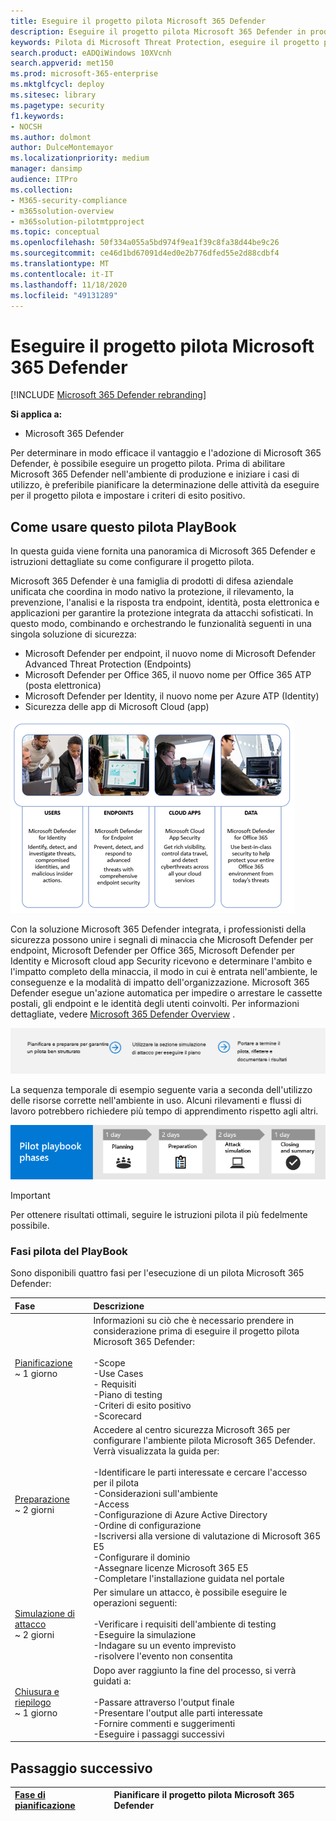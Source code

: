 ```yaml
---
title: Eseguire il progetto pilota Microsoft 365 Defender
description: Eseguire il progetto pilota Microsoft 365 Defender in produzione per determinare in modo efficace i vantaggi e l'adozione di Microsoft 365 Defender.
keywords: Pilota di Microsoft Threat Protection, eseguire il progetto pilota di Microsoft Threat Protection, valutare Microsoft Threat Protection in produzione, progetto pilota di Microsoft Threat Protection, sicurezza cibernetica, Advanced Persistent Threat, sicurezza dell'organizzazione, dispositivi, dispositivo, identità, utenti, dati, applicazioni, incidenti, analisi automatizzata e correzione, ricerca avanzata
search.product: eADQiWindows 10XVcnh
search.appverid: met150
ms.prod: microsoft-365-enterprise
ms.mktglfcycl: deploy
ms.sitesec: library
ms.pagetype: security
f1.keywords:
- NOCSH
ms.author: dolmont
author: DulceMontemayor
ms.localizationpriority: medium
manager: dansimp
audience: ITPro
ms.collection:
- M365-security-compliance
- m365solution-overview
- m365solution-pilotmtpproject
ms.topic: conceptual
ms.openlocfilehash: 50f334a055a5bd974f9ea1f39c8fa38d44be9c26
ms.sourcegitcommit: ce46d1bd67091d4ed0e2b776dfed55e2d88cdbf4
ms.translationtype: MT
ms.contentlocale: it-IT
ms.lasthandoff: 11/18/2020
ms.locfileid: "49131289"
---
```

# <a name="run-your-pilot-microsoft-365-defender-project"></a>Eseguire il progetto pilota Microsoft 365 Defender 

[!INCLUDE [Microsoft 365 Defender rebranding](../includes/microsoft-defender.md)]


**Si applica a:**
- Microsoft 365 Defender

Per determinare in modo efficace il vantaggio e l'adozione di Microsoft 365 Defender, è possibile eseguire un progetto pilota. Prima di abilitare Microsoft 365 Defender nell'ambiente di produzione e iniziare i casi di utilizzo, è preferibile pianificare la determinazione delle attività da eseguire per il progetto pilota e impostare i criteri di esito positivo. 


## <a name="how-to-use-this-pilot-playbook"></a>Come usare questo pilota PlayBook

In questa guida viene fornita una panoramica di Microsoft 365 Defender e istruzioni dettagliate su come configurare il progetto pilota. 

Microsoft 365 Defender è una famiglia di prodotti di difesa aziendale unificata che coordina in modo nativo la protezione, il rilevamento, la prevenzione, l'analisi e la risposta tra endpoint, identità, posta elettronica e applicazioni per garantire la protezione integrata da attacchi sofisticati. In questo modo, combinando e orchestrando le funzionalità seguenti in una singola soluzione di sicurezza:
  - Microsoft Defender per endpoint, il nuovo nome di Microsoft Defender Advanced Threat Protection (Endpoints)
  - Microsoft Defender per Office 365, il nuovo nome per Office 365 ATP (posta elettronica) 
  - Microsoft Defender per Identity, il nuovo nome per Azure ATP (Identity) 
  - Sicurezza delle app di Microsoft Cloud (app)

![Image of_Microsoft soluzione Defender di 365 per gli utenti, Microsoft Defender for Identity, per gli endpoint Microsoft Defender per endpoint, per le app Cloud, per la sicurezza di Microsoft cloud app e per i dati, Microsoft Defender per Office 365](../../media/mtp/m365pillars.png)

Con la soluzione Microsoft 365 Defender integrata, i professionisti della sicurezza possono unire i segnali di minaccia che Microsoft Defender per endpoint, Microsoft Defender per Office 365, Microsoft Defender per Identity e Microsoft cloud app Security ricevono e determinare l'ambito e l'impatto completo della minaccia, il modo in cui è entrata nell'ambiente, le conseguenze e la modalità di impatto dell'organizzazione. Microsoft 365 Defender esegue un'azione automatica per impedire o arrestare le cassette postali, gli endpoint e le identità degli utenti coinvolti. Per informazioni dettagliate, vedere [Microsoft 365 Defender Overview](https://docs.microsoft.com/microsoft-365/security/mtp/microsoft-threat-protection) .

![Fasi di esecuzione di un pilota Microsoft 365 Defender](../../media/pilotphases.png)

La sequenza temporale di esempio seguente varia a seconda dell'utilizzo delle risorse corrette nell'ambiente in uso. Alcuni rilevamenti e flussi di lavoro potrebbero richiedere più tempo di apprendimento rispetto agli altri.

![Sequenza temporale di esempio per l'esecuzione di un pilota Microsoft 365 Defender](../../media/phase-diagrams/pilot-phases.png)

>[!IMPORTANT]
>Per ottenere risultati ottimali, seguire le istruzioni pilota il più fedelmente possibile.


### <a name="pilot-playbook-phases"></a>Fasi pilota del PlayBook 

Sono disponibili quattro fasi per l'esecuzione di un pilota Microsoft 365 Defender:

|Fase | Descrizione | 
|:-------|:-----|
| [Pianificazione](mtp-pilot-plan.md)<br> ~ 1 giorno| Informazioni su ciò che è necessario prendere in considerazione prima di eseguire il progetto pilota Microsoft 365 Defender: <br><br>-Scope <br> -Use Cases <br>- Requisiti <br>-Piano di testing <br> -Criteri di esito positivo <br> -Scorecard 
| [Preparazione](mtp-evaluation.md) <br>~ 2 giorni|  Accedere al centro sicurezza Microsoft 365 per configurare l'ambiente pilota Microsoft 365 Defender. Verrà visualizzata la guida per:<br><br>-Identificare le parti interessate e cercare l'accesso per il pilota <br> -Considerazioni sull'ambiente <br>-Access <br>-Configurazione di Azure Active Directory <br> -Ordine di configurazione <br> -Iscriversi alla versione di valutazione di Microsoft 365 E5 <br> -Configurare il dominio <br>-Assegnare licenze Microsoft 365 E5 <br> -Completare l'installazione guidata nel portale|
| [Simulazione di attacco](mtp-pilot-simulate.md) <br>~ 2 giorni| Per simulare un attacco, è possibile eseguire le operazioni seguenti:<br><br>-Verificare i requisiti dell'ambiente di testing <br>-Eseguire la simulazione <br>-Indagare su un evento imprevisto <br>-risolvere l'evento non consentita 
| [Chiusura e riepilogo](mtp-pilot-close.md) <br>~ 1 giorno| Dopo aver raggiunto la fine del processo, si verrà guidati a:<br><br>-Passare attraverso l'output finale<br>-Presentare l'output alle parti interessate <br>-Fornire commenti e suggerimenti <br>-Eseguire i passaggi successivi 

## <a name="next-step"></a>Passaggio successivo
|[Fase di pianificazione](mtp-pilot-plan.md) | Pianificare il progetto pilota Microsoft 365 Defender 
|:-------|:-----|
